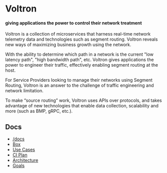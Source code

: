 # Voltron
#### giving applications the power to control their network treatment

Voltron is a collection of microservices that harness real-time network telemetry data and technologies such as segment routing. Voltron reveals new ways of maximizing business growth using the network.

With the ability to determine which path in a network is the current "low latency path", "high bandwidth path", etc. Voltron gives applications the power to engineer their traffic, effectively enabling segment routing at the host.  

For Service Providers looking to manage their networks using Segment Routing, Voltron is an answer to the challenge of traffic engineering and network limitation. 

To make “source routing” work, Voltron uses APIs over protocols, and takes advantage of new technologies that enable data collection, scalability and more (such as BMP, gRPC, etc.).



## Docs
- [/docs](https://wwwin-github.cisco.com/spa-ie/voltron-redux/tree/master/docs)
- [Box](https://cisco.box.com/s/5sgypvxyn08ushwzgqkrrien44eb6evb)
- [Use Cases](https://cisco.box.com/s/lrx2ch1lw6uea3ju8adxzf6ylljw9zb0)
- [CI Plan](https://cisco.box.com/s/9ux8j18zl1fg9p4t97kpij6hwzsqe9uk)
- [Architecture](https://cisco.box.com/s/vkjtjamvssxhnsejgesffrxcx3df0grj)
- [Goals](https://cisco.box.com/s/x9q40igydif1qsocbqqmkj4a5lruab0v)
